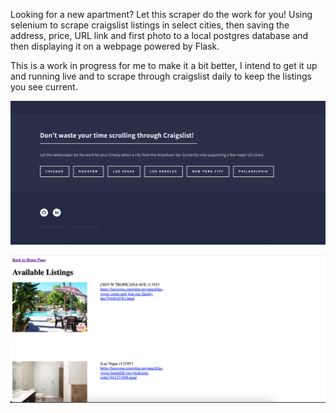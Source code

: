 Looking for a new apartment? Let this scraper do the work for you! Using selenium to scrape craigslist listings in select
cities, then saving the address, price, URL link and first photo to a local postgres database and then displaying it on a webpage 
powered by Flask. 

This is a work in progress for me to make it a bit better, I intend to get it up and running live and to scrape through craigslist 
daily to keep the listings you see current. 

![alt text](index.png)

![alt text](results.png)